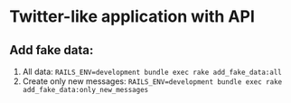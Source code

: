 # Twitter-like application with API

## Add fake data: 

1. All data: `RAILS_ENV=development bundle exec rake add_fake_data:all`
2. Create only new messages: `RAILS_ENV=development bundle exec rake add_fake_data:only_new_messages`

